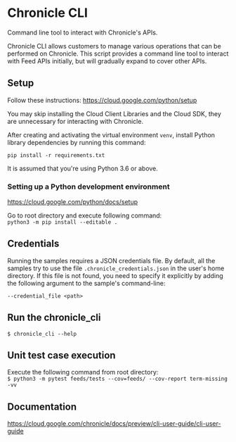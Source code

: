 # Chronicle CLI

Command line tool to interact with Chronicle's APIs.

Chronicle CLI allows customers to manage various operations that can be
performed on Chronicle. This script provides a command line tool to interact 
with Feed APIs initially, but will gradually expand to cover other APIs.

## Setup

Follow these instructions: https://cloud.google.com/python/setup

You may skip installing the Cloud Client Libraries and the Cloud SDK, they are
unnecessary for interacting with Chronicle.

After creating and activating the virtual environment `venv`, install Python
library dependencies by running this command:

```shell
pip install -r requirements.txt
```

It is assumed that you're using Python 3.6 or above.

### Setting up a Python development environment

https://cloud.google.com/python/docs/setup

Go to root directory and execute following command:\
```python3 -m pip install --editable .```

## Credentials

Running the samples requires a JSON credentials file. By default, all the
samples try to use the file `.chronicle_credentials.json` in the user's home
directory. If this file is not found, you need to specify it explicitly by
adding the following argument to the sample's command-line:

```shell
--credential_file <path>
```

## Run the chronicle_cli

```$ chronicle_cli --help```

## Unit test case execution

Execute the following command from root directory:\
```$ python3 -m pytest feeds/tests --cov=feeds/ --cov-report term-missing -vv```


## Documentation

https://cloud.google.com/chronicle/docs/preview/cli-user-guide/cli-user-guide
